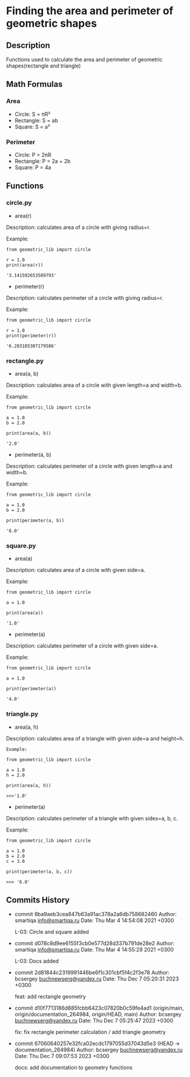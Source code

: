 # Finding the area and perimeter of geometric shapes

## Description
Functions used to calculate the area and perimeter of geometric shapes(rectangle and triangle)

## Math Formulas

### Area

- Circle: S = πR²
- Rectangle: S = ab
- Square: S = a²

### Perimeter
- Circle: P = 2πR
- Rectangle: P = 2a + 2b
- Square: P = 4a

## Functions

### circle.py

- area(r)

Description: calculates area of a circle with giving radius=r.

Example:
```
from geometric_lib import circle

r = 1.0
print(area(r))

'3.141592653589793'
```
- perimeter(r)

Description: calculates perimeter of a circle with giving radius=r.

Example:
```
from geometric_lib import circle

r = 1.0
print(perimeter(r))

'6.283185307179586'
```
### rectangle.py

- area(a, b)

Description: calculates area of a circle with given length=a and width=b.

Example:
```
from geometric_lib import circle

a = 1.0
b = 2.0

print(area(a, b))

'2.0'
```
- perimeter(a, b)

Description: calculates perimeter of a circle with given length=a and width=b.

Example:
```
from geometric_lib import circle

a = 1.0
b = 2.0

print(perimeter(a, b))

'6.0'
```
### square.py

- area(a)

Description: calculates area of a circle with given side=a.

Example:
```
from geometric_lib import circle

a = 1.0

print(area(a))

'1.0'
```
- perimeter(a)

Description: calculates perimeter of a circle with given side=a.

Example:
```
from geometric_lib import circle

a = 1.0

print(perimeter(a))

'4.0'
```
### triangle.py

- area(a, h)

Description: calculates area of a triangle with given side=a and height=h.

```
Example:

from geometric_lib import circle

a = 1.0
h = 2.0

print(area(a, h))

>>>'1.0'
```
- perimeter(a)

Description: calculates perimeter of a triangle with given sides=a, b, c.

Example:

```
from geometric_lib import circle

a = 1.0
b = 2.0
c = 3.0

print(perimeter(a, b, c))

>>> '6.0'
```

## Commits History 

- commit 8ba9aeb3cea847b63a91ac378a2a6db758682460
Author: smartiqa <info@smartiqa.ru>
Date:   Thu Mar 4 14:54:08 2021 +0300

    L-03: Circle and square added
    
- commit d078c8d9ee6155f3cb0e577d28d337b791de28e2
Author: smartiqa <info@smartiqa.ru>
Date:   Thu Mar 4 14:55:29 2021 +0300

    L-03: Docs added
    
- commit 2d81844c2319991446be6f1c301cbf5f4c2f3e78
Author: bcsergey <buchnewserg@yandex.ru>
Date:   Thu Dec 7 05:20:31 2023 +0300

    feat: add rectangle geometry
    

- commit d10f7713186d885fcbb6423c07820b0c59fe4ad1 (origin/main, origin/documentation_264984, origin/HEAD, main)
Author: bcsergey <buchnewserg@yandex.ru>
Date:   Thu Dec 7 05:25:47 2023 +0300

    fix: fix rectangle perimeter calculation / add triangle geometry
    
- commit 67060640257e32fca02ecdc1797055d37043d5e3 (HEAD -> documentation_264984)
Author: bcsergey <buchnewserg@yandex.ru>
Date:   Thu Dec 7 09:07:53 2023 +0300

    docs: add documentation to geometry functions

